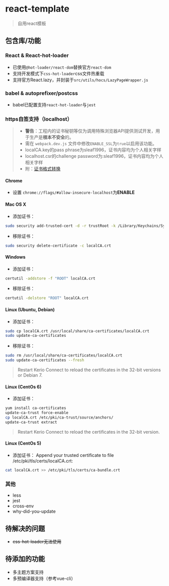 # react-template
>自用react模板

## 包含库/功能
### React & React-hot-loader
- 已使用`@hot-loader/react-dom`替换官方`react-dom`
- 支持开发模式下`css-hot-loader`css文件热重载
- 支持官方React.lazy，并封装于`src/utils/hocs/LazyPageWrapper.js`

### babel &  autoprefixer/postcss
- babel已配置支持`react-hot-loader`与`jest`

### https自签支持（localhost）
> - **警告**：工程内的证书秘钥等仅为调用特殊浏览器API提供测试开发，用于生产是**根本不安全**的。
> - 需在 `webpack.dev.js` 文件中修改`ENABLE_SSL`为`true`以启用该功能。
> - localCA.key的pass phrase为sleaf1996，证书内容均为个人相关字样
> - localhost.csr的challenge password为:sleaf1996，证书内容均为个人相关字样
> - 附：[证书格式转换](https://vimsky.com/article/3608.html)
#### Chrome
- 设置 `chrome://flags/#allow-insecure-localhost`为**ENABLE**
#### Mac OS X
- 添加证书： 
```bash
sudo security add-trusted-cert -d -r trustRoot -k /Library/Keychains/System.keychain localCA.crt
```
- 移除证书： 
```bash
sudo security delete-certificate -c localCA.crt
```
#### Windows
- 添加证书： 
```bash
certutil -addstore -f "ROOT" localCA.crt
```
- 移除证书： 
```bash
certutil -delstore "ROOT" localCA.crt
```
#### Linux (Ubuntu, Debian)
- 添加证书：
```bash
sudo cp localCA.crt /usr/local/share/ca-certificates/localCA.crt
sudo update-ca-certificates
```
- 移除证书：
```bash
sudo rm /usr/local/share/ca-certificates/localCA.crt
sudo update-ca-certificates --fresh
```
>Restart Kerio Connect to reload the certificates in the 32-bit versions or Debian 7.
#### Linux (CentOs 6)
- 添加证书：
```bash
yum install ca-certificates
update-ca-trust force-enable
cp localCA.crt /etc/pki/ca-trust/source/anchors/
update-ca-trust extract
```
>Restart Kerio Connect to reload the certificates in the 32-bit version.
#### Linux (CentOs 5)
- 添加证书：
Append your trusted certificate to file /etc/pki/tls/certs/localCA.crt: 
```bash
cat localCA.crt >> /etc/pki/tls/certs/ca-bundle.crt
```

### 其他
- less
- jest
- cross-env
- why-did-you-update

## 待解决的问题
- ~~css-hot-loader无法使用~~

## 待添加的功能
- 多主题方案支持
- 多预编译器支持（参考vue-cli）
